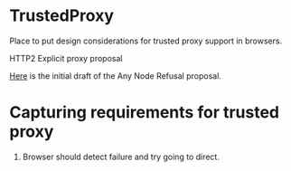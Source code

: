 TrustedProxy
============

Place to put design considerations for trusted proxy support in browsers.

HTTP2 Explicit proxy proposal

[Here](https://github.com/bizzbyster/AnyNodeRefusal/wiki/HTTP2S-Eproxy-with-Any-Node-Refusal) is the initial draft of the Any Node Refusal proposal.

Capturing requirements for trusted proxy
=====
1. Browser should detect failure and try going to direct.

